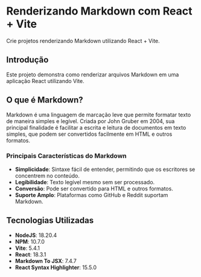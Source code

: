 # Renderizando Markdown com React + Vite

Crie projetos renderizando Markdown utilizando React + Vite.

## Introdução

Este projeto demonstra como renderizar arquivos Markdown em uma aplicação React utilizando Vite.

## O que é Markdown?

Markdown é uma linguagem de marcação leve que permite formatar texto de maneira simples e legível. Criada por John Gruber em 2004, sua principal finalidade é facilitar a escrita e leitura de documentos em texto simples, que podem ser convertidos facilmente em HTML e outros formatos.

### Principais Características do Markdown

- **Simplicidade**: Sintaxe fácil de entender, permitindo que os escritores se concentrem no conteúdo.
- **Legibilidade**: Texto legível mesmo sem ser processado.
- **Conversão**: Pode ser convertido para HTML e outros formatos.
- **Suporte Amplo**: Plataformas como GitHub e Reddit suportam Markdown.

## Tecnologias Utilizadas

- **NodeJS**: 18.20.4
- **NPM**: 10.7.0
- **Vite**: 5.4.1
- **React**: 18.3.1
- **Markdown To JSX**: 7.4.7
- **React Syntax Highlighter**: 15.5.0
